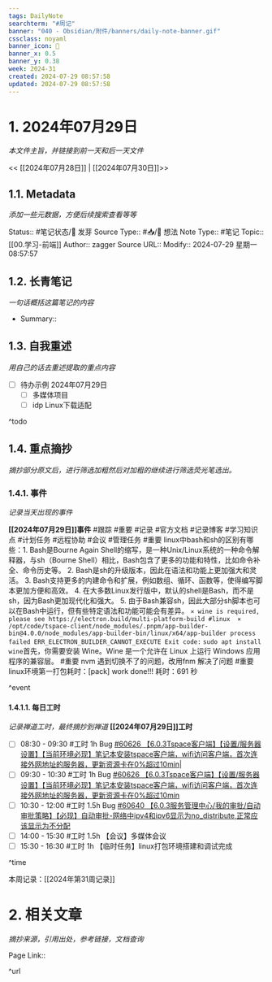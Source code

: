 ```yaml
---
tags: DailyNote
searchterm: "#周记"
banner: "040 - Obsidian/附件/banners/daily-note-banner.gif"
cssclass: noyaml
banner_icon: 💌
banner_x: 0.5
banner_y: 0.38
week: 2024-31
created: 2024-07-29 08:57:58
updated: 2024-07-29 08:57:58
---
```


# 1. 2024年07月29日

_本文件主旨，并链接到前一天和后一天文件_

<< [[2024年07月28日]] | [[2024年07月30日]]>>

## 1.1. Metadata

_添加一些元数据，方便后续搜索查看等等_

Status:: #笔记状态/🌱 发芽
Source Type:: #📥/💭 想法 
Note Type:: #笔记
Topic:: [[00.学习-前端]]
Author:: zagger
Source URL::
Modify:: 2024-07-29 星期一 08:57:57

## 1.2. 长青笔记

_一句话概括这篇笔记的内容_

- Summary::

## 1.3. 自我重述

_用自己的话去重述提取的重点内容_

- [ ] 待办示例 2024年07月29日
	- [ ] 多媒体项目
	- [ ] idp Linux下载适配

^todo

## 1.4. 重点摘抄

_摘抄部分原文后，进行筛选加粗然后对加粗的继续进行筛选荧光笔选出。_

### 1.4.1. 事件

_记录当天出现的事件_

**[[2024年07月29日]]事件** 
#跟踪 #重要 #记录 #官方文档 #记录博客 #学习知识点 #计划任务 #远程协助 #会议 #管理任务
#重要 linux中bash和sh的区别有哪些：1. Bash是Bourne Again Shell的缩写，是一种Unix/Linux系统的一种命令解释器，与sh（Bourne Shell）相比，Bash包含了更多的功能和特性，比如命令补全、命令历史等。
2. Bash是sh的升级版本，因此在语法和功能上更加强大和灵活。
3. Bash支持更多的内建命令和扩展，例如数组、循环、函数等，使得编写脚本更加方便和高效。
4. 在大多数Linux发行版中，默认的shell是Bash，而不是sh，因为Bash更加现代化和强大。
5. 由于Bash兼容sh，因此大部分sh脚本也可以在Bash中运行，但有些特定语法和功能可能会有差异。
`⨯ wine is required, please see https://electron.build/multi-platform-build #linux  ⨯ /opt/code/tspace-client/node_modules/.pnpm/app-builder-bin@4.0.0/node_modules/app-builder-bin/linux/x64/app-builder process failed ERR_ELECTRON_BUILDER_CANNOT_EXECUTE Exit code:`
`sudo apt install wine`首先，你需要安装 Wine。Wine 是一个允许在 Linux 上运行 Windows 应用程序的兼容层。
#重要 nvm 遇到切换不了的问题，改用fnm 解决了问题
#重要 linux环境第一打包耗时：[pack] work done!!! 耗时：691 秒

^event

#### 1.4.1.1. 每日工时

_记录禅道工时，最终摘抄到禅道_
**[[2024年07月29日]]工时**
- [ ] 08:30 - 09:30 #工时  1h Bug [#60626 【6.0.3Tspace客户端】【设置/服务器设置】【当前环境必现】笔记本安装tspace客户端，wifi访问客户端，首次连接外网地址的服务器，更新资源卡在0%超过10min](http://172.16.203.14:2980/bug-view-60626.html?onlybody=yes&tid=3vk6hxcs)|
- [ ] 09:30 - 10:30 #工时  1h Bug [#60626 【6.0.3Tspace客户端】【设置/服务器设置】【当前环境必现】笔记本安装tspace客户端，wifi访问客户端，首次连接外网地址的服务器，更新资源卡在0%超过10min](http://172.16.203.14:2980/bug-view-60626.html?onlybody=yes&tid=3vk6hxcs)
- [ ] 10:30 - 12:00 #工时  1.5h Bug [#60640 【6.0.3服务管理中心/我的审批/自动审批策略】【必现】自动审批-网络中ipv4和ipv6显示为no_distribute,正常应该显示为不分配](http://172.16.203.14:2980/bug-view-60640.html?onlybody=yes&tid=3vk6hxcs)
- [ ] 14:00 - 15:30 #工时  1.5h 【会议】多媒体会议
- [ ] 15:30 - 16:30 #工时  1h 【临时任务】linux打包环境搭建和调试完成

^time

本周记录：[[2024年第31周记录]]

# 2. 相关文章

_摘抄来源，引用出处，参考链接，文档查询_

Page Link::

^url
